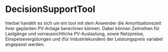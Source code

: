 # DecisionSupportTool

hierbei handelt es sich um ein tool mit dem Anwender die Amortisationszeit ihrer geplanten PV-Anlage
berechnen können. Dabei können Zeitreihen für Lastgänge und vorraussichtliche PV-Auslastung, sowie
Netzpreise, Einspeisevergütungen und (für Industriekunden) der Leistungspreis variabel angepasst werden.

